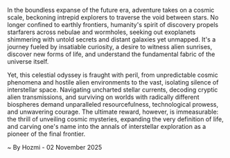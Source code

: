 
In the boundless expanse of the future era, adventure takes on a cosmic scale, beckoning intrepid explorers to traverse the void between stars. No longer confined to earthly frontiers, humanity's spirit of discovery propels starfarers across nebulae and wormholes, seeking out exoplanets shimmering with untold secrets and distant galaxies yet unmapped. It's a journey fueled by insatiable curiosity, a desire to witness alien sunrises, discover new forms of life, and understand the fundamental fabric of the universe itself.

Yet, this celestial odyssey is fraught with peril, from unpredictable cosmic phenomena and hostile alien environments to the vast, isolating silence of interstellar space. Navigating uncharted stellar currents, decoding cryptic alien transmissions, and surviving on worlds with radically different biospheres demand unparalleled resourcefulness, technological prowess, and unwavering courage. The ultimate reward, however, is immeasurable: the thrill of unveiling cosmic mysteries, expanding the very definition of life, and carving one's name into the annals of interstellar exploration as a pioneer of the final frontier.

~ By Hozmi - 02 November 2025
